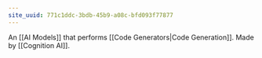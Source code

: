 ```yaml
---
site_uuid: 771c1ddc-3bdb-45b9-a08c-bfd093f77877
---
```

An [[AI Models]] that performs [[Code Generators|Code Generation]].  Made by [[Cognition AI]].
